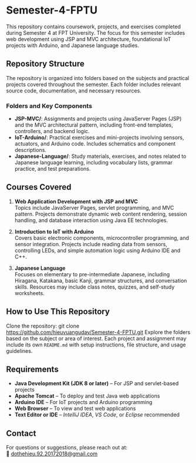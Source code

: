# Semester-4-FPTU

This repository contains coursework, projects, and exercises completed during Semester 4 at FPT University. The focus for this semester includes web development using JSP and MVC architecture, foundational IoT projects with Arduino, and Japanese language studies.

## Repository Structure

The repository is organized into folders based on the subjects and practical projects covered throughout the semester. Each folder includes relevant source code, documentation, and necessary resources.

### Folders and Key Components

- **JSP-MVC/**: Assignments and projects using JavaServer Pages (JSP) and the MVC architectural pattern, including front-end templates, controllers, and backend logic.
- **IoT-Arduino/**: Practical exercises and mini-projects involving sensors, actuators, and Arduino code. Includes schematics and component descriptions.
- **Japanese-Language/**: Study materials, exercises, and notes related to Japanese language learning, including vocabulary lists, grammar practice, and test preparations.

## Courses Covered

1. **Web Application Development with JSP and MVC**  
   Topics include JavaServer Pages, servlet programming, and MVC pattern. Projects demonstrate dynamic web content rendering, session handling, and database interaction using Java EE technologies.

2. **Introduction to IoT with Arduino**  
   Covers basic electronic components, microcontroller programming, and sensor integration. Projects include reading data from sensors, controlling LEDs, and simple automation logic using Arduino IDE and C++.

3. **Japanese Language**  
   Focuses on elementary to pre-intermediate Japanese, including Hiragana, Katakana, basic Kanji, grammar structures, and conversation skills. Resources may include class notes, quizzes, and self-study worksheets.

## How to Use This Repository

Clone the repository:
git clone https://github.com/hieuvuanguday/Semester-4-FPTU.git
Explore the folders based on the subject or area of interest. Each project and assignment may include its own `README.md` with setup instructions, file structure, and usage guidelines.

## Requirements

- **Java Development Kit (JDK 8 or later)** – For JSP and servlet-based projects  
- **Apache Tomcat** – To deploy and test Java web applications  
- **Arduino IDE** – For IoT projects and Arduino programming  
- **Web Browser** – To view and test web applications  
- **Text Editor or IDE** – *IntelliJ IDEA*, *VS Code*, or *Eclipse* recommended

## Contact

For questions or suggestions, please reach out at:  
📧 [dothehieu.92.20172018@gmail.com](mailto:dothehieu.92.20172018@gmail.com)

